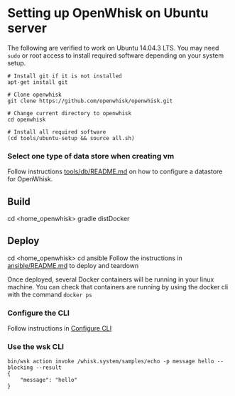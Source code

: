 # Setting up OpenWhisk on Ubuntu server

The following are verified to work on Ubuntu 14.04.3 LTS. You may need `sudo` or root access to install required software depending on your system setup.

  ```
  # Install git if it is not installed
  apt-get install git

  # Clone openwhisk
  git clone https://github.com/openwhisk/openwhisk.git
  
  # Change current directory to openwhisk
  cd openwhisk

  # Install all required software
  (cd tools/ubuntu-setup && source all.sh)
  ```

### Select one type of data store when creating vm
Follow instructions [tools/db/README.md](../db/README.md) on how to configure a datastore for OpenWhisk.

## Build
cd <home_openwhisk>
gradle distDocker

## Deploy
cd <home_openwhisk>
cd ansible
Follow the instructions in [ansible/README.md](../../ansible/README.md) to deploy and teardown

Once deployed, several Docker containers will be running in your linux machine.
You can check that containers are running by using the docker cli with the command  `docker ps`

### Configure the CLI
Follow instructions in [Configure CLI](../../README.md#configure-cli)

### Use the wsk CLI
```
bin/wsk action invoke /whisk.system/samples/echo -p message hello --blocking --result
{
    "message": "hello"
}
```

